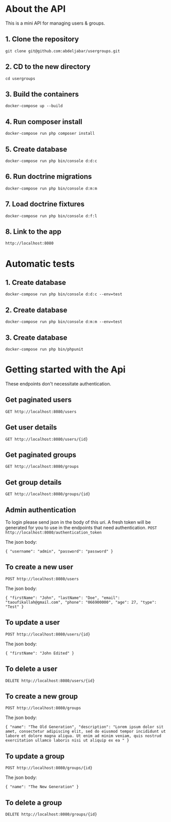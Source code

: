 # About the API

This is a mini API for managing users & groups.

## 1. Clone the repository
`git clone git@github.com:abdeljabar/usergroups.git`

## 2. CD to the new directory
`cd usergroups`

## 3. Build the containers
`docker-compose up --build`

## 4. Run composer install
`docker-compose run php composer install`

## 5. Create database
`docker-compose run php bin/console d:d:c`

## 6. Run doctrine migrations
`docker-compose run php bin/console d:m:m`

## 7. Load doctrine fixtures
`docker-compose run php bin/console d:f:l`

## 8. Link to the app
`http://localhost:8080`

# Automatic tests

## 1. Create database
`docker-compose run php bin/console d:d:c --env=test`

## 2. Create database
`docker-compose run php bin/console d:m:m --env=test`

## 3. Create database
`docker-compose run php bin/phpunit`

# Getting started with the Api

These endpoints don't necessitate authentication.

## Get paginated users
`GET http://localhost:8080/users`

## Get user details
`GET http://localhost:8080/users/{id}`

## Get paginated groups
`GET http://localhost:8080/groups`

## Get group details
`GET http://localhost:8080/groups/{id}`

## Admin authentication

To login please send json in the body of this uri. A fresh token will be generated for you to use in the endpoints that need authentication.
`POST http://localhost:8080/authentication_token`

The json body:

`{
"username": "admin",
"password": "password"
}`

## To create a new user
`POST http://localhost:8080/users`

The json body:

`{
"firstName": "John",
"lastName": "Doe",
"email": "taoufikallah@gmail.com",
"phone": "066900000",
"age": 27,
"type": "Test"
}`

## To update a user
`POST http://localhost:8080/users/{id}`

The json body:

`{
"firstName": "John Edited"
}`

## To delete a user
`DELETE http://localhost:8080/users/{id}`

## To create a new group
`POST http://localhost:8080/groups`

The json body:

`{
"name": "The Old Generation",
"description": "Lorem ipsum dolor sit amet, consectetur adipiscing elit, sed do eiusmod tempor incididunt ut labore et dolore magna aliqua. Ut enim ad minim veniam, quis nostrud exercitation ullamco laboris nisi ut aliquip ex ea "
}`

## To update a group
`POST http://localhost:8080/groups/{id}`

The json body:

`{
"name": "The New Generation"
}`

## To delete a group
`DELETE http://localhost:8080/groups/{id}`